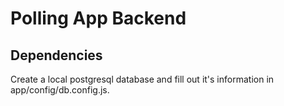 # Polling App Backend

## Dependencies

Create a local postgresql database and fill out it's information in app/config/db.config.js.